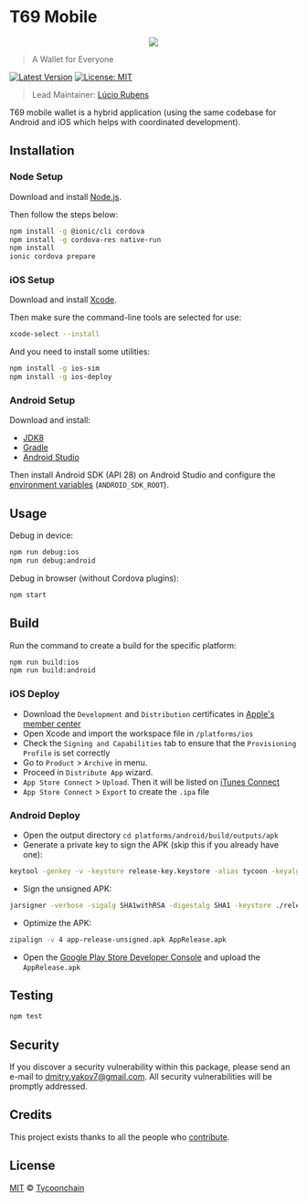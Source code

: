 # T69 Mobile

<p align="center">
    <img src="./banner.png" />
</p>

> A Wallet for Everyone

[![Latest Version](https://badgen.now.sh/github/release/tycoon69-labs/mobile-wallet)](https://github.com/tycoon69-labs/mobile-wallet/releases/latest)
[![License: MIT](https://badgen.now.sh/badge/license/MIT/green)](https://opensource.org/licenses/MIT)

> Lead Maintainer: [Lúcio Rubens](https://github.com/luciorubeens)

T69 mobile wallet is a hybrid application (using the same codebase for Android and iOS which helps with coordinated development).

## Installation

### Node Setup

Download and install [Node.js](https://nodejs.org/).

Then follow the steps below:

```bash
npm install -g @ionic/cli cordova
npm install -g cordova-res native-run
npm install
ionic cordova prepare
```

### iOS Setup

Download and install [Xcode](https://developer.apple.com/xcode/).

Then make sure the command-line tools are selected for use:

```bash
xcode-select --install
```

And you need to install some utilities:

```bash
npm install -g ios-sim
npm install -g ios-deploy
```

### Android Setup

Download and install:

-   [JDK8](https://www.oracle.com/technetwork/java/javase/downloads/jdk8-downloads-2133151.html)
-   [Gradle](https://gradle.org/install/)
-   [Android Studio](https://developer.android.com/studio/)

Then install Android SDK (API 28) on Android Studio and configure the [environment variables](https://developer.android.com/studio/command-line/variables) (`ANDROID_SDK_ROOT`).

## Usage

Debug in device:

```bash
npm run debug:ios
npm run debug:android
```

Debug in browser (without Cordova plugins):

```bash
npm start
```

## Build

Run the command to create a build for the specific platform:

```bash
npm run build:ios
npm run build:android
```

### iOS Deploy

-   Download the `Development` and `Distribution` certificates in [Apple's member center](https://developer.apple.com/membercenter)
-   Open Xcode and import the workspace file in `/platforms/ios`
-   Check the `Signing and Capabilities` tab to ensure that the `Provisioning Profile` is set correctly
-   Go to `Product` > `Archive` in menu.
-   Proceed in `Distribute App` wizard.
-   `App Store Connect` > `Upload`. Then it will be listed on [iTunes Connect](https://itunesconnect.apple.com/)
-   `App Store Connect` > `Export` to create the `.ipa` file

### Android Deploy

-   Open the output directory `cd platforms/android/build/outputs/apk`
-   Generate a private key to sign the APK (skip this if you already have one):

```bash
keytool -genkey -v -keystore release-key.keystore -alias tycoon -keyalg RSA -keysize 2048 -validity 10000
```

-   Sign the unsigned APK:

```bash
jarsigner -verbose -sigalg SHA1withRSA -digestalg SHA1 -keystore ./release-key.keystore app-release-unsigned.apk mobile-app
```

-   Optimize the APK:

```bash
zipalign -v 4 app-release-unsigned.apk AppRelease.apk
```

-   Open the [Google Play Store Developer Console](https://play.google.com/apps/publish) and upload the `AppRelease.apk`

## Testing

```bash
npm test
```

## Security

If you discover a security vulnerability within this package, please send an e-mail to dmitry.yakov7@gmail.com. All security vulnerabilities will be promptly addressed.

## Credits

This project exists thanks to all the people who [contribute](../../contributors).

## License

[MIT](LICENSE) © [Tycoonchain](https://tycoonchain.com)
